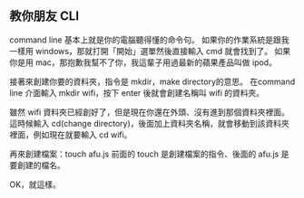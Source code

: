 ## 教你朋友 CLI

command line 基本上就是你的電腦聽得懂的命令句。
如果你的作業系統是跟我一樣用 windows，那就打開「開始」選單然後直接輸入 cmd 就會找到了。
如果你是用 mac，那抱歉我幫不了你，我這輩子用過最新的蘋果產品叫做 ipod。

接著來創建你要的資料夾，指令是 mkdir，make directory的意思。
在command line 介面輸入 mkdir wifi，按下 enter 後就會創建名稱叫 wifi 的資料夾。

雖然 wifi 資料夾已經創好了，但是現在你還在外頭、沒有進到那個資料夾裡面。
這時候輸入 cd(change directory)，後面加上資料夾名稱，就會移動到該資料夾裡面，例如現在就要輸入 cd wifi。

再來創建檔案：touch afu.js
前面的 touch 是創建檔案的指令、後面的 afu.js 是要創建的檔名。

OK，就這樣。